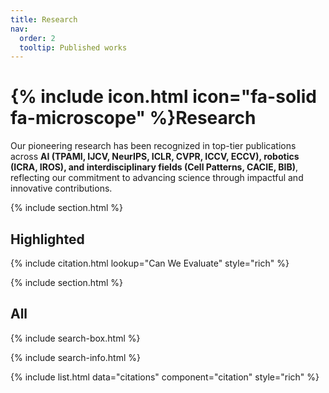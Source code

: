 ```yaml
---
title: Research
nav:
  order: 2
  tooltip: Published works
---
```


# {% include icon.html icon="fa-solid fa-microscope" %}Research

Our pioneering research has been recognized in top-tier publications across **AI (TPAMI, IJCV, NeurIPS, ICLR, CVPR, ICCV, ECCV), robotics (ICRA, IROS), and interdisciplinary fields (Cell Patterns, CACIE, BIB)**, reflecting our commitment to advancing science through impactful and innovative contributions.

{% include section.html %}

## Highlighted

{% include citation.html lookup="Can We Evaluate" style="rich" %}

{% include section.html %}

## All

{% include search-box.html %}

{% include search-info.html %}

{% include list.html data="citations" component="citation" style="rich" %}
